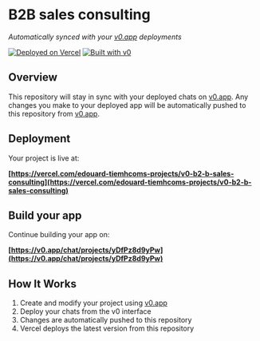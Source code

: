 # B2B sales consulting

*Automatically synced with your [v0.app](https://v0.app) deployments*

[![Deployed on Vercel](https://img.shields.io/badge/Deployed%20on-Vercel-black?style=for-the-badge&logo=vercel)](https://vercel.com/edouard-tiemhcoms-projects/v0-b2-b-sales-consulting)
[![Built with v0](https://img.shields.io/badge/Built%20with-v0.app-black?style=for-the-badge)](https://v0.app/chat/projects/yDfPz8d9yPw)

## Overview

This repository will stay in sync with your deployed chats on [v0.app](https://v0.app).
Any changes you make to your deployed app will be automatically pushed to this repository from [v0.app](https://v0.app).

## Deployment

Your project is live at:

**[https://vercel.com/edouard-tiemhcoms-projects/v0-b2-b-sales-consulting](https://vercel.com/edouard-tiemhcoms-projects/v0-b2-b-sales-consulting)**

## Build your app

Continue building your app on:

**[https://v0.app/chat/projects/yDfPz8d9yPw](https://v0.app/chat/projects/yDfPz8d9yPw)**

## How It Works

1. Create and modify your project using [v0.app](https://v0.app)
2. Deploy your chats from the v0 interface
3. Changes are automatically pushed to this repository
4. Vercel deploys the latest version from this repository
